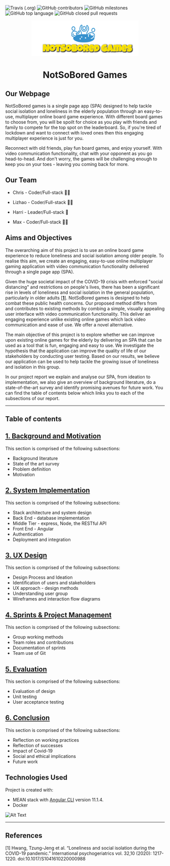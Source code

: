 
![Travis (.org)](https://img.shields.io/travis/MaxSkippGriff/single-page-app)
![GitHub contributors](https://img.shields.io/github/contributors/MaxSkippGriff/single-page-app)
![GitHub milestones](https://img.shields.io/github/milestones/open/MaxSkippGriff/single-page-app)
![GitHub top language](https://img.shields.io/github/languages/top/MaxSkippGriff/single-page-app)
![GitHub closed pull requests](https://img.shields.io/github/issues-pr-closed-raw/MaxSkippGriff/single-page-app)

<div align="center">

![alt text](https://github.com/ChrisEssery/group-project/blob/dev/Logo/notSoBoredLogo.png)

# NotSoBored Games
</div>


<div align="left">

## Our Webpage

NotSoBored games is a single page app (SPA) designed to help tackle social isolation and loneliness in the elderly population through an easy-to-use, multiplayer online board game experience. With different board games to choose from, you will be spoilt for choice as you play with friends and family to compete for the top spot on the leaderboard. So, if you're tired of lockdown and want to connect with loved ones then this engaging multiplayer experience is just for you.

Reconnect with old friends, play fun board games, and enjoy yourself. With video communication functionality, chat with your opponent as you go head-to-head. And don't worry, the games will be challenging enough to keep you on your toes - leaving you coming back for more.


## Our Team

* Chris - Coder/Full-stack :technologist:

* Lizhao - Coder/Full-stack :woman_technologist:

* Harri - Leader/Full-stack :prince:

* Max - Coder/Full-stack :artist:


## Aims and Objectives

The overarching aim of this project is to use an online board game experience to reduce loneliness and social isolation among older people. To realise this aim, we create an engaging, easy-to-use online multiplayer gaming application with video communication functionality delivered through a single page app (SPA).

Given the huge societal impact of the COVID-19 crisis with enforced "social distancing" and restrictions on people's lives, there has been a significant rise in levels of loneliness and social isolation in the general population, particularly in older adults [[**1**]](#references).  NotSoBored games is designed to help combat these public health concerns. Our proposed method differs from and contributes to existing methods by combing a simple, visually appealing user interface with video communication functionality. This deliver an engaging experience unlike existing online games which lack video communication and ease of use. We offer a novel alternative.

The main objective of this project is to explore whether we can improve upon existing online games for the elderly by delivering an SPA that can be used as a tool that is fun, engaging and easy to use. We investigate the hypothesis that the application can improve the quality of life of our stakeholders by conducting user testing. Based on our results, we believe our application can be used to help tackle the growing issue of loneliness and isolation in this group.

In our project report we explain and analyse our SPA, from ideation to implementation, we also give an overview of background literature, do a state-of-the-art survey and identify promising avenues for future work. You can find the table of contents below which links you to each of the subsections of our report.

___

## Table of contents

## [1. Background and Motivation](Portfolio/Background.md)

This section is comprised of the following subsections:

* Background literature
* State of the art survey
* Problem definition
* Motivation

## [2. System Implementation](Portfolio/System_Implementation.md)

This section is comprised of the following subsections:

* Stack architecture and system design
* Back End - database implementation
* Middle Tier - express, Node, the RESTful API
* Front End - Angular
* Authentication
* Deployment and integration

## [3. UX Design](Portfolio/UX_Design.md)

This section is comprised of the following subsections:

* Design Process and Ideation
* Identification of users and stakeholders
* UX approach - design methods
* Understanding user group
* Wireframes and interaction flow diagrams


## [4. Sprints & Project Management](Portfolio/Sprints_Project_Management.md)

This section is comprised of the following subsections:

* Group working methods
* Team roles and contributions
* Documentation of sprints
* Team use of Git


## [5. Evaluation](Portfolio/Evaluation.md)

This section is comprised of the following subsections:

* Evaluation of design
* Unit testing
* User acceptance testing

## [6. Conclusion](Portfolio/Conclusion.md)

This section is comprised of the following subsections:

* Reflection on working practices
* Reflection of successes
* Impact of Covid-19
* Social and ethical implications
* Future work


## Technologies Used
Project is created with:
* MEAN stack with [Angular CLI](https://github.com/angular/angular-cli) version 11.1.4.
* Docker

![Alt Text](https://media.giphy.com/media/vFKqnCdLPNOKc/giphy.gif)</div>

___

## References

[1] Hwang, Tzung-Jeng et al. “Loneliness and social isolation during the COVID-19 pandemic.” International psychogeriatrics vol. 32,10 (2020): 1217-1220. doi:10.1017/S1041610220000988
